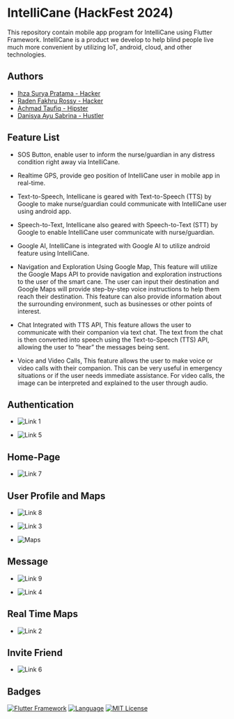 # IntelliCane (HackFest 2024)

This repository contain mobile app program for IntelliCane using Flutter Framework. IntelliCane is a product we develop to help blind people live much more convenient by utilizing IoT, android, cloud, and other technologies.

## Authors

- [Ihza Surya Pratama - Hacker](www.linkedin.com/in/ihza-surya-pratama-a642001a0)
- [Raden Fakhru Rossy - Hacker](https://www.instagram.com/kk.io_)
- [Achmad Taufiq - Hipster](https://www.linkedin.com/in/ahmad-taufiq-b1384a21b/)
- [Danisya Ayu Sabrina - Hustler](https://www.instagram.com/danisya.as?igsh=MWM1cDIzMm40MzdzbQ==)

## Feature List

- SOS Button, enable user to inform the nurse/guardian in any distress condition right away via IntelliCane.
- Realtime GPS, provide geo position of IntelliCane user in mobile app in real-time.
- Text-to-Speech, Intellicane is geared with Text-to-Speech (TTS) by Google to make nurse/guardian could communicate with IntelliCane user using android app.
- Speech-to-Text, Intellicane also geared with Speech-to-Text (STT) by Google to enable IntelliCane user communicate with nurse/guardian.
- Google AI, IntelliCane is integrated with Google AI to utilize android feature using IntelliCane.

- Navigation and Exploration Using Google Map, This feature will utilize the Google Maps API to provide navigation and exploration instructions to the user of the smart cane. The user can input their destination and Google Maps will provide step-by-step voice instructions to help them reach their destination. This feature can also provide information about the surrounding environment, such as businesses or other points of interest.

- Chat Integrated with TTS API, This feature allows the user to communicate with their companion via text chat. The text from the chat is then converted into speech using the Text-to-Speech (TTS) API, allowing the user to “hear” the messages being sent.

- Voice and Video Calls, This feature allows the user to make voice or video calls with their companion. This can be very useful in emergency situations or if the user needs immediate assistance. For video calls, the image can be interpreted and explained to the user through audio.

## Authentication

- ![Link 1](https://drive.google.com/uc?export=view&id=173nsGghfPgbxzg_GdGIiFcsutD-XMlzC)

- ![Link 5](https://drive.google.com/uc?export=view&id=1BIzsai9vEzPvrJjpyebfaQeDbiL31VaQ)

## Home-Page

- ![Link 7](https://drive.google.com/uc?export=view&id=1HkueokFzhA9BSqnppr2H8eMMTJjQ5vJo)


## User Profile and Maps

- ![Link 8](https://drive.google.com/uc?export=view&id=15r6WQOYImazXJo4ip7iH194Hwx7ejGol)

- ![Link 3](https://drive.google.com/uc?export=view&id=1zUIvrc5iMG-9NAEDsTdiXaZj8QDX1BKz)

- ![Maps](https://drive.google.com/uc?export=view&id=1d81GFBTfC-TgofOD8Y8IppMlyl8rOSEW)

## Message
- ![Link 9](https://drive.google.com/uc?export=view&id=1FCF4FfF7bZicU5NNzOK2js50zn_IZoFt)

- ![Link 4](https://drive.google.com/uc?export=view&id=11QJ5fNkDQZdXxU5YGjNLQad-sQLWndL1)


## Real Time Maps

- ![Link 2](https://drive.google.com/uc?export=view&id=1OUks6oghOAQXmOsEdUl6mjuahYAJSy9L)

## Invite Friend

- ![Link 6](https://drive.google.com/uc?export=view&id=1U3ibzfl3y98hMWCVl6yN3dguKo7crTt0)


## Badges

[![Flutter Framework](https://img.shields.io/badge/Framework-Flutter-blue)](https://choosealicense.com/licenses/mit/) [![Language](https://img.shields.io/badge/Language-Dart-cyan.svg)](https://opensource.org/licenses/) [![MIT License](https://img.shields.io/badge/License-MIT-blue.svg)](http://www.gnu.org/licenses/agpl-3.0)
